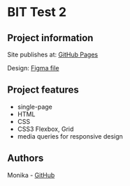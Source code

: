 # BIT Test 2

## Project information

Site publishes at: [GitHub Pages](http://liepsneletech.github.io/19-test-2/)

Design: [Figma file](https://www.figma.com/file/ckVqD5CByyU7l2QwrNzuLJ/Untitled?node-id=0%3A1&t=8Lo53LBgfgLJbMHA-0)

## Project features

- single-page
- HTML
- CSS
- CSS3 Flexbox, Grid
- media queries for responsive design

## Authors

Monika - [GitHub](https://github.com/liepsneletech)
